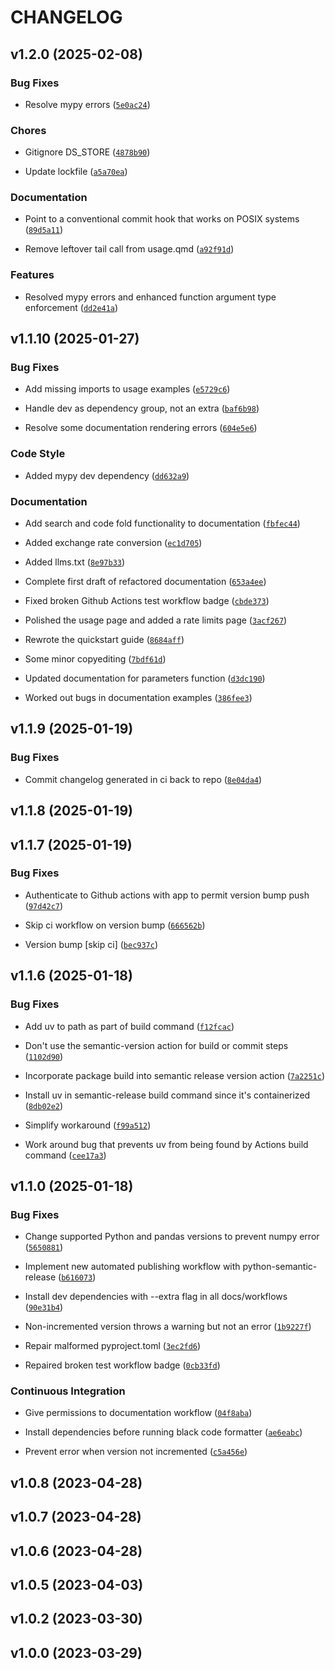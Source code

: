 # CHANGELOG


## v1.2.0 (2025-02-08)

### Bug Fixes

- Resolve mypy errors
  ([`5e0ac24`](https://github.com/Promptly-Technologies-LLC/imfp/commit/5e0ac24206746621a10242a5815f67ba4a67bc8c))

### Chores

- Gitignore DS_STORE
  ([`4878b90`](https://github.com/Promptly-Technologies-LLC/imfp/commit/4878b907171294ff8f81439dceb817b46a15a243))

- Update lockfile
  ([`a5a70ea`](https://github.com/Promptly-Technologies-LLC/imfp/commit/a5a70ea34774f670e8fdab4ca5b6b0dadcdea662))

### Documentation

- Point to a conventional commit hook that works on POSIX systems
  ([`89d5a11`](https://github.com/Promptly-Technologies-LLC/imfp/commit/89d5a11e274f7aab975d9902a9194edbadb95b3f))

- Remove leftover tail call from usage.qmd
  ([`a92f91d`](https://github.com/Promptly-Technologies-LLC/imfp/commit/a92f91da649da258949de94a19e14ea9c5c5132e))

### Features

- Resolved mypy errors and enhanced function argument type enforcement
  ([`dd2e41a`](https://github.com/Promptly-Technologies-LLC/imfp/commit/dd2e41aa96e8d320d52c50e60a7721941006b249))


## v1.1.10 (2025-01-27)

### Bug Fixes

- Add missing imports to usage examples
  ([`e5729c6`](https://github.com/Promptly-Technologies-LLC/imfp/commit/e5729c6a5bf8830a96b13a3d18ed6542b9b91177))

- Handle dev as dependency group, not an extra
  ([`baf6b98`](https://github.com/Promptly-Technologies-LLC/imfp/commit/baf6b9828804f0cdbb27973eeb058326140b5203))

- Resolve some documentation rendering errors
  ([`604e5e6`](https://github.com/Promptly-Technologies-LLC/imfp/commit/604e5e62e848e9b54ee0d70508037cd77bd87c97))

### Code Style

- Added mypy dev dependency
  ([`dd632a9`](https://github.com/Promptly-Technologies-LLC/imfp/commit/dd632a9bea26eca7da92122f49fca92142b37f52))

### Documentation

- Add search and code fold functionality to documentation
  ([`fbfec44`](https://github.com/Promptly-Technologies-LLC/imfp/commit/fbfec44d875e327530f3c7c1d24592fc3a449ebb))

- Added exchange rate conversion
  ([`ec1d705`](https://github.com/Promptly-Technologies-LLC/imfp/commit/ec1d705d08d2d93a351097d3beadb0093706cb13))

- Added llms.txt
  ([`8e97b33`](https://github.com/Promptly-Technologies-LLC/imfp/commit/8e97b331f0595c3bce19a38e0d1dc0f45133af88))

- Complete first draft of refactored documentation
  ([`653a4ee`](https://github.com/Promptly-Technologies-LLC/imfp/commit/653a4ee712f71cc30d635ed1c297080adedb732b))

- Fixed broken Github Actions test workflow badge
  ([`cbde373`](https://github.com/Promptly-Technologies-LLC/imfp/commit/cbde373fca9d9b1de9f421d3d9bba0f141d6bd32))

- Polished the usage page and added a rate limits page
  ([`3acf267`](https://github.com/Promptly-Technologies-LLC/imfp/commit/3acf2670ea68afdf52f972b6dcf4f078f5aeea13))

- Rewrote the quickstart guide
  ([`8684aff`](https://github.com/Promptly-Technologies-LLC/imfp/commit/8684aff05f5080b7670f0147c5356d843693c669))

- Some minor copyediting
  ([`7bdf61d`](https://github.com/Promptly-Technologies-LLC/imfp/commit/7bdf61dc4bf19dafa69a135342b7963e9c95627b))

- Updated documentation for parameters function
  ([`d3dc190`](https://github.com/Promptly-Technologies-LLC/imfp/commit/d3dc190797e1b9bc08744b8b8556b163fb43e40f))

- Worked out bugs in documentation examples
  ([`386fee3`](https://github.com/Promptly-Technologies-LLC/imfp/commit/386fee30abfa6343afd890271f00a862dcd30069))


## v1.1.9 (2025-01-19)

### Bug Fixes

- Commit changelog generated in ci back to repo
  ([`8e04da4`](https://github.com/Promptly-Technologies-LLC/imfp/commit/8e04da44b9aca422c82ceec4a5145ac1707f8669))


## v1.1.8 (2025-01-19)


## v1.1.7 (2025-01-19)

### Bug Fixes

- Authenticate to Github actions with app to permit version bump push
  ([`97d42c7`](https://github.com/Promptly-Technologies-LLC/imfp/commit/97d42c7b97530ec0443a2d4c2f223fa5c7c185e3))

- Skip ci workflow on version bump
  ([`666562b`](https://github.com/Promptly-Technologies-LLC/imfp/commit/666562bc26ddbe096f50b7f98cc214c4c9645a33))

- Version bump [skip ci]
  ([`bec937c`](https://github.com/Promptly-Technologies-LLC/imfp/commit/bec937cf741dbea14835c134122a22b4c7d4f2cf))


## v1.1.6 (2025-01-18)

### Bug Fixes

- Add uv to path as part of build command
  ([`f12fcac`](https://github.com/Promptly-Technologies-LLC/imfp/commit/f12fcac1b4a90b0d052c31772e3730db2f1bf627))

- Don't use the semantic-version action for build or commit steps
  ([`1102d90`](https://github.com/Promptly-Technologies-LLC/imfp/commit/1102d9043839c428654a38825b28f7181efcbdbc))

- Incorporate package build into semantic release version action
  ([`7a2251c`](https://github.com/Promptly-Technologies-LLC/imfp/commit/7a2251c4866bf344985e631aad13b41640ce746f))

- Install uv in semantic-release build command since it's containerized
  ([`8db02e2`](https://github.com/Promptly-Technologies-LLC/imfp/commit/8db02e25b92b7e186690081538cd0bc743a056f1))

- Simplify workaround
  ([`f99a512`](https://github.com/Promptly-Technologies-LLC/imfp/commit/f99a512e130e854244434bbd1a9f5f48199e3ec2))

- Work around bug that prevents uv from being found by Actions build command
  ([`cee17a3`](https://github.com/Promptly-Technologies-LLC/imfp/commit/cee17a3ed8d8887a53f0c988688162eaa96cebe2))


## v1.1.0 (2025-01-18)

### Bug Fixes

- Change supported Python and pandas versions to prevent numpy error
  ([`5650881`](https://github.com/Promptly-Technologies-LLC/imfp/commit/56508812a3fe58290dbe72c6022b3cec5e0c2116))

- Implement new automated publishing workflow with python-semantic-release
  ([`b616073`](https://github.com/Promptly-Technologies-LLC/imfp/commit/b6160736e1083b86837da53963b650df01f7a94d))

- Install dev dependencies with --extra flag in all docs/workflows
  ([`90e31b4`](https://github.com/Promptly-Technologies-LLC/imfp/commit/90e31b49148112acfd5e71c46966b89afa4eaf55))

- Non-incremented version throws a warning but not an error
  ([`1b9227f`](https://github.com/Promptly-Technologies-LLC/imfp/commit/1b9227fc59d906c48b47b01d6ca391567e08c03e))

- Repair malformed pyproject.toml
  ([`3ec2fd6`](https://github.com/Promptly-Technologies-LLC/imfp/commit/3ec2fd640848c28699ede5e087acbed82bf1715d))

- Repaired broken test workflow badge
  ([`0cb33fd`](https://github.com/Promptly-Technologies-LLC/imfp/commit/0cb33fd05ae8dc9491f7337e05d5d5663ce48034))

### Continuous Integration

- Give permissions to documentation workflow
  ([`04f8aba`](https://github.com/Promptly-Technologies-LLC/imfp/commit/04f8aba294340ea1a6274590f930e27f6f84fe83))

- Install dependencies before running black code formatter
  ([`ae6eabc`](https://github.com/Promptly-Technologies-LLC/imfp/commit/ae6eabc02ef9a7ee58e195e729517c55c900718a))

- Prevent error when version not incremented
  ([`c5a456e`](https://github.com/Promptly-Technologies-LLC/imfp/commit/c5a456e4cf08eaaec78f201bb7d20007fe9eb8f8))


## v1.0.8 (2023-04-28)


## v1.0.7 (2023-04-28)


## v1.0.6 (2023-04-28)


## v1.0.5 (2023-04-03)


## v1.0.2 (2023-03-30)


## v1.0.0 (2023-03-29)
